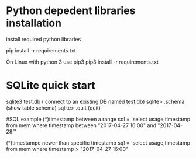 # Python depedent libraries installation
install required python libraries

pip install -r requirements.txt  

On Linux with python 3 use pip3 
pip3 install -r requirements.txt 

# SQLite quick start

sqlite3 test.db   ( connect to an existing DB named test.db)
sqlite> .schema   (show table schema)
sqlite> .quit    (quit)

#SQL example 
(*)timestamp between a range
sql = 'select usage,timestamp from mem where timestamp between "2017-04-27 16:00" and "2017-04-28"'

(*)timestampe newer than specific timestamp
sql = 'select usage,timestamp from mem where timestamp > "2017-04-27 16:00" 



